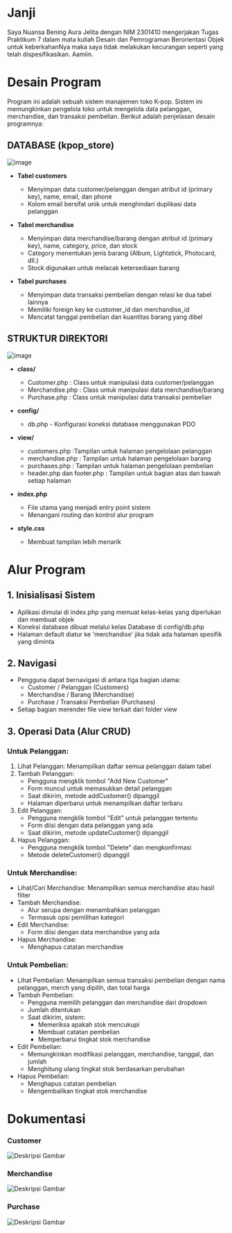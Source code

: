 # Janji
Saya Nuansa Bening Aura Jelita dengan NIM 2301410 mengerjakan Tugas Praktikum 7 dalam mata kuliah Desain dan Pemrograman Berorientasi Objek 
untuk keberkahanNya maka saya tidak melakukan kecurangan seperti yang telah dispesifikasikan. Aamiin.

# Desain Program
Program ini adalah sebuah sistem manajemen toko K-pop.
Sistem ini memungkinkan pengelola toko untuk mengelola data pelanggan, merchandise, dan transaksi pembelian. Berikut adalah penjelasan desain programnya:
## DATABASE (kpop_store)
![image](https://github.com/user-attachments/assets/d8561403-eb45-4787-905b-b1f718b3526e)
* **Tabel customers**
  * Menyimpan data customer/pelanggan dengan atribut id (primary key), name, email, dan phone
  * Kolom email bersifat unik untuk menghindari duplikasi data pelanggan
    
* **Tabel merchandise**
  * Menyimpan data merchandise/barang dengan atribut id (primary key), name, category, price, dan stock
  * Category menentukan jenis barang (Album, Lightstick, Photocard, dll.)
  * Stock digunakan untuk melacak ketersediaan barang

* **Tabel purchases**
  * Menyimpan data transaksi pembelian dengan relasi ke dua tabel lainnya
  * Memiliki foreign key ke customer_id dan merchandise_id
  * Mencatat tanggal pembelian dan kuantitas barang yang dibel

## STRUKTUR DIREKTORI
![image](https://github.com/user-attachments/assets/98346b3e-11a2-4c10-8fbe-a90226529c7c)
* **class/**
  * Customer.php : Class untuk manipulasi data customer/pelanggan
  * Merchandise.php : Class untuk manipulasi data merchandise/barang
  * Purchase.php : Class untuk manipulasi data transaksi pembelian
 
* **config/**
  * db.php - Konfigurasi koneksi database menggunakan PDO

* **view/**
   * customers.php :Tampilan untuk halaman pengelolaan pelanggan
   * merchandise.php : Tampilan untuk halaman pengelolaan barang
   * purchases.php : Tampilan untuk halaman pengelolaan pembelian
   * header.php dan footer.php : Tampilan untuk bagian atas dan bawah setiap halaman

* **index.php**
   * File utama yang menjadi entry point sistem
   * Menangani routing dan kontrol alur program

* **style.css**
   * Membuat tampilan lebih menarik

# Alur Program
## 1. Inisialisasi Sistem
  * Aplikasi dimulai di index.php yang memuat kelas-kelas yang diperlukan dan membuat objek
  * Koneksi database dibuat melalui kelas Database di config/db.php
  * Halaman default diatur ke 'merchandise' jika tidak ada halaman spesifik yang diminta

## 2. Navigasi
* Pengguna dapat bernavigasi di antara tiga bagian utama:
  * Customer / Pelanggan (Customers)
  * Merchandise / Barang (Merchandise)
  * Purchase / Transaksi Pembelian (Purchases)
* Setiap bagian merender file view terkait dari folder view

## 3. Operasi Data (Alur CRUD)
### Untuk Pelanggan:
  1. Lihat Pelanggan: Menampilkan daftar semua pelanggan dalam tabel
  2. Tambah Pelanggan:
     * Pengguna mengklik tombol "Add New Customer"
     * Form muncul untuk memasukkan detail pelanggan
     * Saat dikirim, metode addCustomer() dipanggil
     * Halaman diperbarui untuk menampilkan daftar terbaru
  3. Edit Pelanggan:
     * Pengguna mengklik tombol "Edit" untuk pelanggan tertentu
     * Form diisi dengan data pelanggan yang ada
     * Saat dikirim, metode updateCustomer() dipanggil
  4. Hapus Pelanggan:
     * Pengguna mengklik tombol "Delete" dan mengkonfirmasi
     * Metode deleteCustomer() dipanggil

### Untuk Merchandise:
  * Lihat/Cari Merchandise: Menampilkan semua merchandise atau hasil filter
  * Tambah Merchandise:
    * Alur serupa dengan menambahkan pelanggan
    * Termasuk opsi pemilihan kategori
  * Edit Merchandise:
    * Form diisi dengan data merchandise yang ada
  * Hapus Merchandise:
    * Menghapus catatan merchandise

### Untuk Pembelian:
  * Lihat Pembelian: Menampilkan semua transaksi pembelian dengan nama pelanggan, merch yang dipilih, dan total harga
  * Tambah Pembelian:
    * Pengguna memilih pelanggan dan merchandise dari dropdown
    * Jumlah ditentukan
    * Saat dikirim, sistem:
      * Memeriksa apakah stok mencukupi
      * Membuat catatan pembelian
      * Memperbarui tingkat stok merchandise
  * Edit Pembelian:
    * Memungkinkan modifikasi pelanggan, merchandise, tanggal, dan jumlah
    * Menghitung ulang tingkat stok berdasarkan perubahan
  * Hapus Pembelian:
    * Menghapus catatan pembelian
    * Mengembalikan tingkat stok merchandise

# Dokumentasi
### Customer
![Deskripsi Gambar](Screenshot-Customer/RECORD.gif)

### Merchandise
![Deskripsi Gambar](Screenshot-Merchandise/RECORD.gif)

### Purchase
![Deskripsi Gambar](Screenshot-Purchase/RECORD.gif)
